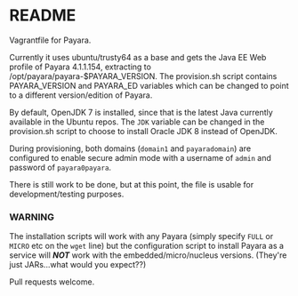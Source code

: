 # README #

Vagrantfile for Payara.

Currently it uses ubuntu/trusty64 as a base and gets the Java EE Web profile of Payara 4.1.1.154, extracting to /opt/payara/payara-$PAYARA_VERSION.  The provision.sh script contains PAYARA_VERSION and PAYARA_ED variables which can be changed to point to a different version/edition of Payara.

By default, OpenJDK 7 is installed, since that is the latest Java currently available in the Ubuntu repos.  The `JDK` variable can be changed in the provision.sh script to choose to install Oracle JDK 8 instead of OpenJDK.

During provisioning, both domains (`domain1` and `payaradomain`) are configured to enable secure admin mode with a username of `admin` and password of `payara0payara`.

There is still work to be done, but at this point, the file is usable for development/testing purposes.

### WARNING
The installation scripts will work with any Payara (simply specify `FULL` or `MICRO` etc on the `wget` line) but the configuration script to install Payara as a service will ***NOT*** work with the embedded/micro/nucleus versions. (They're just JARs...what would you expect??)

Pull requests welcome.
